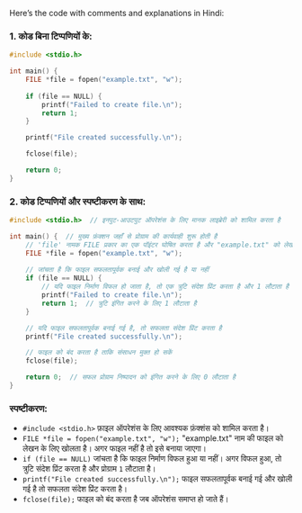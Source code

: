 Here’s the code with comments and explanations in Hindi:

### **1. कोड बिना टिप्पणियों के:**
```c
#include <stdio.h>

int main() {
    FILE *file = fopen("example.txt", "w");
    
    if (file == NULL) {
        printf("Failed to create file.\n");
        return 1;
    }

    printf("File created successfully.\n");

    fclose(file);

    return 0;
}
```

### **2. कोड टिप्पणियों और स्पष्टीकरण के साथ:**
```c
#include <stdio.h>  // इनपुट-आउटपुट ऑपरेशंस के लिए मानक लाइब्रेरी को शामिल करता है

int main() {  // मुख्य फ़ंक्शन जहाँ से प्रोग्राम की कार्यवाही शुरू होती है
    // 'file' नामक FILE प्रकार का एक पॉइंटर घोषित करता है और "example.txt" को लेखन के लिए खोलता है
    FILE *file = fopen("example.txt", "w");
    
    // जांचता है कि फाइल सफलतापूर्वक बनाई और खोली गई है या नहीं
    if (file == NULL) {
        // यदि फाइल निर्माण विफल हो जाता है, तो एक त्रुटि संदेश प्रिंट करता है और 1 लौटाता है
        printf("Failed to create file.\n");
        return 1;  // त्रुटि इंगित करने के लिए 1 लौटाता है
    }

    // यदि फाइल सफलतापूर्वक बनाई गई है, तो सफलता संदेश प्रिंट करता है
    printf("File created successfully.\n");

    // फाइल को बंद करता है ताकि संसाधन मुक्त हो सकें
    fclose(file);

    return 0;  // सफल प्रोग्राम निष्पादन को इंगित करने के लिए 0 लौटाता है
}
```

### स्पष्टीकरण:

- `#include <stdio.h>` फ़ाइल ऑपरेशंस के लिए आवश्यक फ़ंक्शंस को शामिल करता है।
- `FILE *file = fopen("example.txt", "w");` "example.txt" नाम की फाइल को लेखन के लिए खोलता है। अगर फाइल नहीं है तो इसे बनाया जाएगा।
- `if (file == NULL)` जांचता है कि फाइल निर्माण विफल हुआ या नहीं। अगर विफल हुआ, तो त्रुटि संदेश प्रिंट करता है और प्रोग्राम `1` लौटाता है।
- `printf("File created successfully.\n");` फाइल सफलतापूर्वक बनाई गई और खोली गई है तो सफलता संदेश प्रिंट करता है।
- `fclose(file);` फाइल को बंद करता है जब ऑपरेशंस समाप्त हो जाते हैं।
